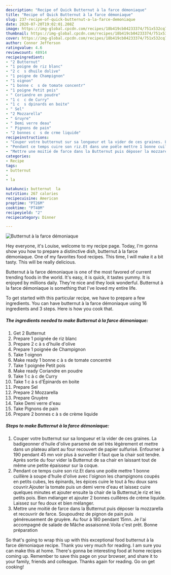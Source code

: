 ```yaml
---
description: "Recipe of Quick Butternut à la farce démoniaque"
title: "Recipe of Quick Butternut à la farce démoniaque"
slug: 237-recipe-of-quick-butternut-a-la-farce-demoniaque
date: 2020-07-20T19:02:01.208Z
image: https://img-global.cpcdn.com/recipes/18b419cb04233374/751x532cq70/butternut-a-la-farce-demoniaque-photo-principale-de-la-recette.jpg
thumbnail: https://img-global.cpcdn.com/recipes/18b419cb04233374/751x532cq70/butternut-a-la-farce-demoniaque-photo-principale-de-la-recette.jpg
cover: https://img-global.cpcdn.com/recipes/18b419cb04233374/751x532cq70/butternut-a-la-farce-demoniaque-photo-principale-de-la-recette.jpg
author: Connor Jefferson
ratingvalue: 4.6
reviewcount: 48914
recipeingredient:
- "2 Butternut"
- "1 poigne de riz blanc"
- "2 c  s dhuile dolive"
- "1 poigne de Champignon"
- "1 oignon"
- "1 bonne c  s de tomate concentr"
- "1 poigne Petit pois"
- " Coriandre en poudre"
- "1 c  c de Curry"
- "1 c  s dpinards en boite"
- " Sel"
- "2 Mozzarella"
- " Gruyre"
- " Demi verre deau"
- " Pignons de pain"
- "2 bonnes c  s de crme liquide"
recipeinstructions:
- "Couper votre butternut sur sa longueur et la vider de ces graines. La badigeonner d&#39;huile d&#39;olive parsemé de sel très légèrement et mettre dans un plateau allant au four recouvert de papier sulfurisé. Enfourner à 190 pendant 45 mn voir plus à surveiller il faut que la chair soit tendre. Après sortie du four vider la Butternut de sa chair en laissant tout de même une petite épaisseur sur la coque."
- "Pendant ce temps cuire son riz.Et dans une poêle mettre 1 bonne cuillère à soupe d&#39;huile d&#39;olive avec l&#39;oignon les champignons coupés en petits cubes, les épinards, les épices cuire le tout à feu doux sans couvrir.Ajouter la tomate puis un demi verre d&#39;eau et laissez cuire quelques minutes et ajouter ensuite la chair de la Butternut,le riz et les petits pois. Bien mélanger et ajouter 2 bonnes cuillères de crème liquide. Laissez sur feu doux et bien mélanger."
- "Mettre une moitié de farce dans la Butternut puis déposer la mozzarella et recouvrir de farce. Soupoudrez de pignon de pain puis généreusement de gruyère. Au four à 180 pendant 15mn. Je l&#39;ai accompagné de salade de Mâche assaisonné.Voila c&#39;est prêt. Bonne préparation"
categories:
- Recipe
tags:
- butternut
- 
- la

katakunci: butternut  la 
nutrition: 267 calories
recipecuisine: American
preptime: "PT26M"
cooktime: "PT40M"
recipeyield: "2"
recipecategory: Dinner

---
```



![Butternut à la farce démoniaque](https://img-global.cpcdn.com/recipes/18b419cb04233374/751x532cq70/butternut-a-la-farce-demoniaque-photo-principale-de-la-recette.jpg)

Hey everyone, it's Louise, welcome to my recipe page. Today, I'm gonna show you how to prepare a distinctive dish, butternut à la farce démoniaque. One of my favorites food recipes. This time, I will make it a bit tasty. This will be really delicious.



Butternut à la farce démoniaque is one of the most favored of current trending foods in the world. It's easy, it is quick, it tastes yummy. It is enjoyed by millions daily. They're nice and they look wonderful. Butternut à la farce démoniaque is something that I've loved my entire life.


To get started with this particular recipe, we have to prepare a few ingredients. You can have butternut à la farce démoniaque using 16 ingredients and 3 steps. Here is how you cook that.

<!--inarticleads1-->

##### The ingredients needed to make Butternut à la farce démoniaque:

1. Get 2 Butternut
1. Prepare 1 poignée de riz blanc
1. Prepare 2 c à s d&#39;huile d&#39;olive
1. Prepare 1 poignée de Champignon
1. Take 1 oignon
1. Make ready 1 bonne c à s de tomate concentré
1. Take 1 poignée Petit pois
1. Make ready  Coriandre en poudre
1. Take 1 c à c de Curry
1. Take 1 c à s d&#39;Épinards en boite
1. Prepare  Sel
1. Prepare 2 Mozzarella
1. Prepare  Gruyère
1. Take  Demi verre d&#39;eau
1. Take  Pignons de pain
1. Prepare 2 bonnes c à s de crème liquide




<!--inarticleads2-->

##### Steps to make Butternut à la farce démoniaque:

1. Couper votre butternut sur sa longueur et la vider de ces graines. La badigeonner d&#39;huile d&#39;olive parsemé de sel très légèrement et mettre dans un plateau allant au four recouvert de papier sulfurisé. Enfourner à 190 pendant 45 mn voir plus à surveiller il faut que la chair soit tendre. Après sortie du four vider la Butternut de sa chair en laissant tout de même une petite épaisseur sur la coque.
1. Pendant ce temps cuire son riz.Et dans une poêle mettre 1 bonne cuillère à soupe d&#39;huile d&#39;olive avec l&#39;oignon les champignons coupés en petits cubes, les épinards, les épices cuire le tout à feu doux sans couvrir.Ajouter la tomate puis un demi verre d&#39;eau et laissez cuire quelques minutes et ajouter ensuite la chair de la Butternut,le riz et les petits pois. Bien mélanger et ajouter 2 bonnes cuillères de crème liquide. Laissez sur feu doux et bien mélanger.
1. Mettre une moitié de farce dans la Butternut puis déposer la mozzarella et recouvrir de farce. Soupoudrez de pignon de pain puis généreusement de gruyère. Au four à 180 pendant 15mn. Je l&#39;ai accompagné de salade de Mâche assaisonné.Voila c&#39;est prêt. Bonne préparation




So that's going to wrap this up with this exceptional food butternut à la farce démoniaque recipe. Thank you very much for reading. I am sure you can make this at home. There's gonna be interesting food at home recipes coming up. Remember to save this page on your browser, and share it to your family, friends and colleague. Thanks again for reading. Go on get cooking!
